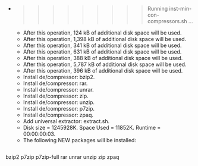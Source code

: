 * >>>>>>>>> Running inst-min-con-compressors.sh ...
  * After this operation, 124 kB of additional disk space will be used.
  * After this operation, 1,398 kB of additional disk space will be used.
  * After this operation, 341 kB of additional disk space will be used.
  * After this operation, 631 kB of additional disk space will be used.
  * After this operation, 388 kB of additional disk space will be used.
  * After this operation, 5,787 kB of additional disk space will be used.
  * After this operation, 396 kB of additional disk space will be used.
  * Install de/compressor: bzip2.
  * Install de/compressor: rar.
  * Install de/compressor: unrar.
  * Install de/compressor: zip.
  * Install de/compressor: unzip.
  * Install de/compressor: p7zip.
  * Install de/compressor: zpaq.
  * Add universal extractor: extract.sh.
  * Disk size = 1245928K. Space Used = 11852K. Runtime = 00:00:00:03.
  * The following NEW packages will be installed:
  ```bash
bzip2 p7zip p7zip-full rar unrar
unzip zip zpaq
  ```
